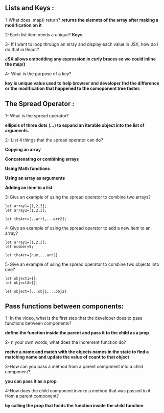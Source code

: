 ## Lists and Keys :

1-What does .map() return?
**returns the elemnts of the array after making a modification on it** 


2-Each list item needs a unique?
 **Keys**

3- If I want to loop through an array and display each value in JSX, how do I do that in React?

**JSX allows embedding any expression in curly braces so we could inline the map()** 

4- What is the purpose of a key?

**key is unique value  used to help browser and developer fnd the difference or the modification that happened to the comoponent tree faster.**

## The Spread Operator :

1-  What is the spread operator?

**ellipsis of three dots (…) to expand an iterable object into the list of arguments.**



2- List 4 things that the spread operator can do?


**Copying an array**

**Concatenating or combining arrays**

**Using Math functions**

**Using an array as arguments**

**Adding an item to a list**


3-Give an example of using the spread operator to combine two arrays?
```
let array1=[1,2,3];
let array2=[1,2,3];

let theArr=[..arr1,...arr2];

```

4-Give an example of using the spread operator to add a new item to an array?

```
let array1=[1,2,3];
let number=5;

let theArr=[num,...arr2]

```

5-Give an example of using the spread operator to combine two objects into one?

```
let object1={};
let object2={};

let object={...obj1,...obj2}

```

## Pass functions between components:



1- In the video, what is the first step that the developer does to pass functions between components?

**define the function inside the parent and pass it to the child as a prop**


2- n your own words, what does the increment function do?

**recive a name and match with the objects names in the state to  find a matching name and update the value of count to that object**


3-How can you pass a method from a parent component into a child component?

**you can pass it as a prop**



4-How does the child component invoke a method that was passed to it from a parent component?


**by calling  the prop that holds the function inside the child function**
